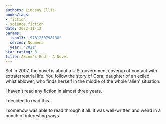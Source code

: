 ```yaml
---
authors: Lindsay Ellis
books/tags:
- fiction
- science fiction
date: 2022-11-12
params:
  isbn13: '9781250798138'
  series: Noumena
  year: '2021'
star_rating: 3
title: Axiom's End - A Novel
---
```


Set in 2007, the novel is about a U.S. government coverup of contact with extraterrestrial life. You follow the story of Cora, daughter of an exiled whistleblower, who finds herself in the middle of the whole 'alien' situation.

<!--more-->

I haven't read any fiction in almost three years.

I decided to read this.

I somehow was able to read through it all. It was well-written and weird in a bunch of interesting ways.